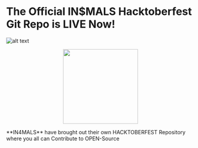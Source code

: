 # The Official IN$MALS Hacktoberfest Git Repo is LIVE Now!


![alt text](https://github.com/io-xception/HacktoberFest2021_IN4MALS/blob/main/Base_Repo/logo-hacktoberfest-full.f42e3b1.svg)
<p align="center">
<img src="https://github.com/io-xception/HacktoberFest2021_IN4MALS/blob/main/Base_Repo/logo-hacktoberfest-full.f42e3b1.svg" width="200" height="200" />
</p>
**IN4MALS** have brought out their own HACKTOBERFEST Repository where you all can Contribute to OPEN-Source
